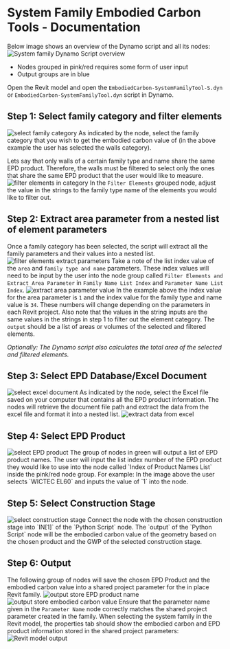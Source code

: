 # System Family Embodied Carbon Tools - Documentation

Below image shows an overview of the Dynamo script and all its nodes:
<img src="/media/SystemFamily/SystemFamily-Overview.png" alt="System family Dynamo Script overview">

* Nodes grouped in pink/red requires some form of user input
* Output groups are in blue

Open the Revit model and open the `EmbodiedCarbon-SystemFamilyTool-S.dyn` or `EmbodiedCarbon-SystemFamilyTool.dyn` script in Dynamo.

## Step 1: Select family category and filter elements
<img src="/media/SystemFamily/SelectFamilyCategory.png" alt="select family category">
As indicated by the node, select the family category that you wish to get the embodied carbon value of (in the above example the user has selected the walls category).

Lets say that only walls of a certain family type and name share the same EPD product. Therefore, the walls must be filtered to select only the ones that share the same EPD product that the user would like to measure.
<img src="/media/SystemFamily/FilterElements.png" alt="filter elements in category">
In the `Filter Elements` grouped node, adjust the value in the strings to the family type name of the elements you would like to filter out.

## Step 2: Extract area parameter from a nested list of element parameters
Once a family category has been selected, the script will extract all the family parameters and their values into a nested list.
<img src="/media/SystemFamily/ExtractElementParameters.png" alt="filter elements extract parameters">
Take a note of the list index value of the `area` and `family type and name` parameters. These index values will need to be input by the user into the node group called `Filter Elements and Extract Area Parameter` in `Family Name List Index` and `Parameter Name List Index`.
<img src="/media/SystemFamily/ExtractArea.png" alt="extract area parameter value">
In the example above the index value for the area parameter is `1` and the index value for the family type and name value is `34`. These numbers will change depending on the parameters in each Revit project. Also note that the values in the string inputs are the same values in the strings in step 1 to filter out the element category. The `output` should be a list of areas or volumes of the selected and filtered elements.

_Optionally: The Dynamo script also calculates the total area of the selected and filtered elements._

## Step 3: Select EPD Database/Excel Document
<img src="/media/SystemFamily/FamilyCarbon-SelectExcel.png" alt="select excel document">
As indicated by the node, select the Excel file saved on your computer that contains all the EPD product information. The nodes will retrieve the document file path and extract the data from the excel file and format it into a nested list. 
<img src="/media/SystemFamily/FamilyCarbon-ExtractExcelData.png" alt="extract data from excel">

## Step 4: Select EPD Product
<img src="/media/SystemFamily/FamilyCarbon-SelectProductName.png" alt="select EPD product">
The group of nodes in green will output a list of EPD product names. The user will input the list index number of the EPD product they would like to use into the node called `Index of Product Names List` inside the pink/red node group. For example: In the image above the user selects `WICTEC EL60` and inputs the value of `1` into the node.

## Step 5: Select Construction Stage
<img src="/media/SystemFamily/CalculateEmbodiedCarbon.png" alt="select construction stage">
Connect the node with the chosen construction stage into `IN[1]` of the `Python Script` node. The `output` of the `Python Script` node will be the embodied carbon value of the geometry based on the chosen product and the GWP of the selected construction stage.

## Step 6: Output
The following group of nodes will save the chosen EPD Product and the embodied carbon value into a shared project parameter for the in place Revit family.
<img src="/media/SystemFamily/StoreEPDParameter.png" alt="output store EPD product name">
<img src="/media/InPlaceFamily/SetEmbodiedCarbonParameter.png" alt="output store embodied carbon value">
Ensure that the parameter name given in the `Parameter Name` node correctly matches the shared project parameter created in the family.
When selecting the system family in the Revit model, the properties tab should show the embodied carbon and EPD product information stored in the shared project parameters:
<img src="/media/SystemFamily/RevitOutputExample.png" alt="Revit model output">
